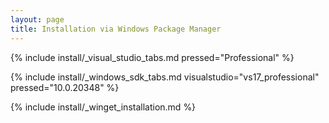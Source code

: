 ```yaml
---
layout: page
title: Installation via Windows Package Manager
---
```


{% include install/_visual_studio_tabs.md pressed="Professional" %}

{% include install/_windows_sdk_tabs.md visualstudio="vs17_professional" pressed="10.0.20348" %}

{% include install/_winget_installation.md %}
